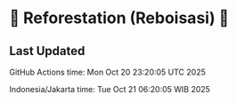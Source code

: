 
# 🌳 Reforestation (Reboisasi) 🌲

## Last Updated

GitHub Actions time: Mon Oct 20 23:20:05 UTC 2025

Indonesia/Jakarta time: Tue Oct 21 06:20:05 WIB 2025
